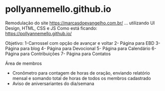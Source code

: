 # pollyannemello.github.io
Remodulação do site https://marcasdoevangelho.com.br/ ... utilizando  UI Design, HTML, CSS e JS
Como está ficando: https://pollyannemello.github.io/

Objetivo: 
1-Carrossel com opção de avançar e voltar 
2- Página para EBD
3- Página para blog
4- Página para Devocional 
5- Página para Calendário 
6- Página para Contribuições
7- Página para Contatos

Área de membros

* Cronômetro para contagem de horas de oração, enviando relatório mensal e somando total de horas de todos os membros cadastrado 
* Aviso de aniversariantes do dia/semana

